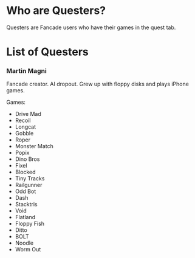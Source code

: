 # Who are Questers?

Questers are Fancade users who have their games in the quest tab. 

# List of Questers

### Martin Magni
Fancade creator. AI dropout. Grew up with floppy disks and plays iPhone games.

Games:
* Drive Mad
* Recoil
* Longcat
* Gobble
* Roper
* Monster Match
* Popix
* Dino Bros
* Fixel
* Blocked
* Tiny Tracks
* Railgunner
* Odd Bot
* Dash
* Stacktris
* Void
* Flatland
* Floppy Fish
* Ditto
* BOLT
* Noodle
* Worm Out